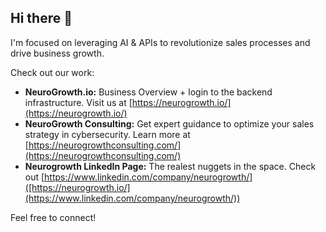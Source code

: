 ## Hi there 👋

I'm focused on leveraging AI & APIs to revolutionize sales processes and drive business growth.

Check out our work:
-   **NeuroGrowth.io:** Business Overview + login to the backend infrastructure. Visit us at [https://neurogrowth.io/](https://neurogrowth.io/)
-   **NeuroGrowth Consulting:** Get expert guidance to optimize your sales strategy in cybersecurity. Learn more at [https://neurogrowthconsulting.com/](https://neurogrowthconsulting.com/)
-   **Neurogrowth LinkedIn Page:** The realest nuggets in the space. Check out [https://www.linkedin.com/company/neurogrowth/]([https://neurogrowth.io/](https://www.linkedin.com/company/neurogrowth/))

Feel free to connect!

<!--
**neurogrowth-cr/neurogrowth-cr** is a ✨ _special_ ✨ repository because its `README.md` (this file) appears on your GitHub profile.

Here are some ideas to get you started:

- 🔭 I’m currently working on ...
- 🌱 I’m currently learning ...
- 👯 I’m looking to collaborate on ...
- 🤔 I’m looking for help with ...
- 💬 Ask me about ...
- 📫 How to reach me: ...
- 😄 Pronouns: ...
- ⚡ Fun fact: ...
-->

